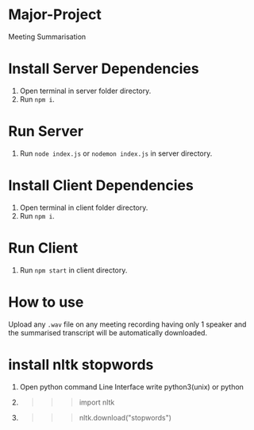 # Major-Project

Meeting Summarisation

# Install Server Dependencies

1. Open terminal in server folder directory.
2. Run `npm i`.
<!-- 3. Run `pip install -r requirements.txt`. -->

# Run Server

1. Run `node index.js` or `nodemon index.js` in server directory.

# Install Client Dependencies

1. Open terminal in client folder directory.
2. Run `npm i`.

# Run Client

1. Run `npm start` in client directory.

# How to use

Upload any `.wav` file on any meeting recording having only 1 speaker and the summarised transcript will be automatically downloaded.

# install nltk stopwords

1. Open python command Line Interface write python3(unix) or python
2. > > > import nltk
3. > > > nltk.download("stopwords")
